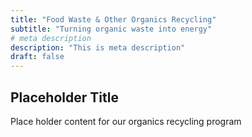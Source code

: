 ```yaml
---
title: "Food Waste & Other Organics Recycling"
subtitle: "Turning organic waste into energy"
# meta description
description: "This is meta description"
draft: false
---
```


## Placeholder Title

Place holder content for our organics recycling program


